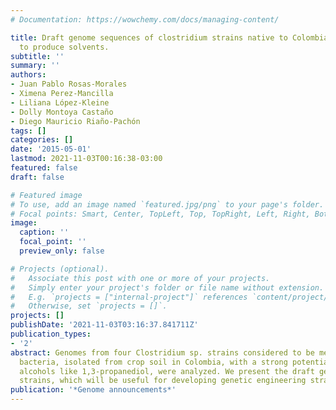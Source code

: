 ```yaml
---
# Documentation: https://wowchemy.com/docs/managing-content/

title: Draft genome sequences of clostridium strains native to Colombia with the potential
  to produce solvents.
subtitle: ''
summary: ''
authors:
- Juan Pablo Rosas-Morales
- Ximena Perez-Mancilla
- Liliana López-Kleine
- Dolly Montoya Castaño
- Diego Mauricio Riaño-Pachón
tags: []
categories: []
date: '2015-05-01'
lastmod: 2021-11-03T00:16:38-03:00
featured: false
draft: false

# Featured image
# To use, add an image named `featured.jpg/png` to your page's folder.
# Focal points: Smart, Center, TopLeft, Top, TopRight, Left, Right, BottomLeft, Bottom, BottomRight.
image:
  caption: ''
  focal_point: ''
  preview_only: false

# Projects (optional).
#   Associate this post with one or more of your projects.
#   Simply enter your project's folder or file name without extension.
#   E.g. `projects = ["internal-project"]` references `content/project/deep-learning/index.md`.
#   Otherwise, set `projects = []`.
projects: []
publishDate: '2021-11-03T03:16:37.841711Z'
publication_types:
- '2'
abstract: Genomes from four Clostridium sp. strains considered to be mesophilic anaerobic
  bacteria, isolated from crop soil in Colombia, with a strong potential to produce
  alcohols like 1,3-propanediol, were analyzed. We present the draft genome of these
  strains, which will be useful for developing genetic engineering strategies.
publication: '*Genome announcements*'
---
```


